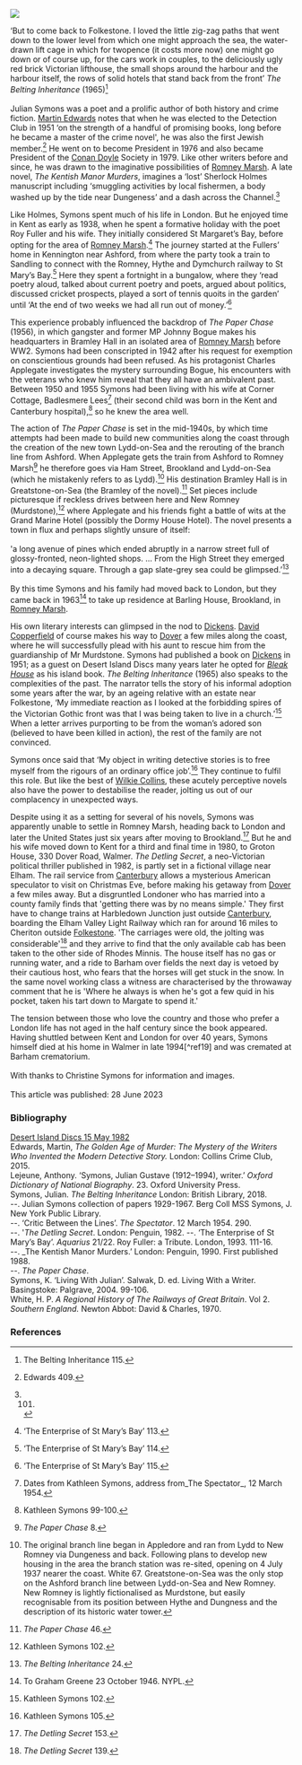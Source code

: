 <a href="https://juncture-digital.org"><img src="https://juncture-digital.org/images/ve-button.png"></a>
<param ve-config title="Julian Symons (1912-1994)" author="Professor Carolyn Oulton" layout="vtl" banner="https://stor.artstor.org/stor/80704dae-34f6-4afe-bbfe-f1890b4a0994">

<param ve-map center="Q866348" zoom="10">

<param ve-entity eid="Q375314" aliases="Folkestone">
<param ve-entity eid="Q7416410" aliases="Sandling">
<param ve-entity eid="Q7594245" aliases="St Mary's Bay">
<param ve-entity eid="Q5646437" aliases="Ham Street">
<param ve-entity eid="Q2177760" aliases="Brookland">
<param ve-entity eid="Q2177760" aliases="Badlesmere Lees">
<param ve-entity eid="Q2551894" aliases="Walmer">
<param ve-entity eid="Q6390913" aliases="Kennington">
<param ve-entity eid="Q1836548" aliases="Barham">
<param ve-entity eid="Q911577" aliases="Dungeness">

<!-- Basemap centred on Barham -->
<param ve-map center="Q1836548" zoom="15">
<!-- Historical map layers -->
<param ve-map-layer active allmaps allmaps-id="14769db0827a603a" title="OS East Kent 1945">

‘But to come back to Folkestone. I loved the little zig-zag paths that went down to the lower level from which one might approach the sea, the water-drawn lift cage in which for twopence (it costs more now) one might go down or of course up, for the cars work in couples, to the deliciously ugly red brick Victorian lifthouse, the small shops around the harbour and the harbour itself, the rows of solid hotels that stand back from the front’ 
_The Belting Inheritance_ (1965)[^ref1]
<br><br>
Julian Symons was a poet and a prolific author of both history and crime fiction. [Martin Edwards](/21c/21c-edwards-sepulchre-street) notes that when he was elected to the Detection Club in 1951 ‘on the strength of a handful of promising books, long before he became a master of the crime novel', he was also the first Jewish member.[^ref2]  He went on to become President in 1976 and also became President of the [Conan Doyle](/19c/19c-conan-doyle) Society in 1979. Like other writers before and since, he was drawn to the imaginative possibilities of [Romney Marsh](/landscape/romney-writers). A late novel, _The Kentish Manor Murders_, imagines a ‘lost’ Sherlock Holmes manuscript including ‘smuggling activities by local fishermen, a body washed up by the tide near Dungeness’ and a dash across the Channel.[^ref3] 
<param ve-image url="https://upload.wikimedia.org/wikipedia/commons/thumb/e/e0/Folkestone%2C_Leas_Cliff_Funicular_railway%2C_tracks_and_lifts.jpg/1280px-Folkestone%2C_Leas_Cliff_Funicular_railway%2C_tracks_and_lifts.jpg" label="Leas Cliff, Funicular Railway" attribution="Paul Bissegger, via Wikimedia Commons" license="CC BY-SA 4.0">

Like Holmes, Symons spent much of his life in London. But he enjoyed time in Kent as early as 1938, when he spent a formative holiday with the poet Roy Fuller and his wife. They initially considered St Margaret’s Bay, before opting for the area of [Romney Marsh](/placesqz/romney-overview).[^ref4]  The journey started at the Fullers’ home in Kennington near Ashford, from where the party took a train to Sandling to connect with the Romney, Hythe and Dymchurch railway to St Mary’s Bay.[^ref5]  Here they spent a fortnight in a bungalow, where they ‘read poetry aloud, talked about current poetry and poets, argued about politics, discussed cricket prospects, played a sort of tennis quoits in the garden’ until ‘At the end of two weeks we had all run out of money.’[^ref6]  
<param ve-image url="https://upload.wikimedia.org/wikipedia/commons/7/7e/St_Mary%27s_Bay%2C_Dec_2020_01.jpg" label="St Mary's Bay" attribution="Poliphilo, via Wikimedia Commons" attribution="CC0">

This experience probably influenced the backdrop of _The Paper Chase_ (1956), in which gangster and former MP Johnny Bogue makes his headquarters in Bramley Hall in an isolated area of [Romney Marsh](/placesqz/romney-overview) before WW2. Symons had been conscripted in 1942 after his request for exemption on conscientious grounds had been refused. As his protagonist Charles Applegate investigates the mystery surrounding Bogue, his encounters with the veterans who knew him reveal that they all have an ambivalent past. Between 1950 and 1955 Symons had been living with his wife at Corner Cottage, Badlesmere Lees[^ref7]  (their second child was born in the Kent and Canterbury hospital),[^ref8]  so he knew the area well. 

The action of _The Paper Chase_ is set in the mid-1940s, by which time attempts had been made to build new communities along the coast through the creation of the new town Lydd-on-Sea and the rerouting of the branch line from Ashford. When Applegate gets the train from Ashford to Romney Marsh[^ref9]  he therefore  goes via Ham Street, Brookland and Lydd-on-Sea (which he mistakenly refers to as Lydd).[^ref10]  His destination Bramley Hall is in Greatstone-on-Sea (the Bramley of the novel).[^ref11]  Set pieces include picturesque if reckless drives between here and New Romney (Murdstone),[^ref12]  where Applegate and his friends fight a battle of wits at the Grand Marine Hotel (possibly the Dormy House Hotel). The novel presents a town in flux and perhaps slightly unsure of itself:
<br><br>
'a long avenue of pines which ended abruptly in a narrow street full of glossy-fronted, neon-lighted shops. … From the High Street they emerged into a decaying square. Through a gap slate-grey sea could be glimpsed.’[^ref13]
<br><br>
By this time Symons and his family had moved back to London, but they came back in 1963[^ref14]  to take up residence at Barling House, Brookland, in [Romney Marsh](/placesqz/romney-overview).
<param ve-image url="https://upload.wikimedia.org/wikipedia/commons/c/c7/Romney_Sands%2C_Greatstone_on_Sea_-_geograph.org.uk_-_445370.jpg" label="Romney Sands, Greatsone on Sea" attribution="Simon Carey" license="CC BY-SA 2.0">

His own literary interests can glimpsed in the nod to [Dickens](/dickens). [David Copperfield](/dickens/david-copperfield-curated-walk) of course makes his way to [Dover](/19c/19c-dover/) a few miles along the coast, where he will successfully plead with his aunt to rescue him from the guardianship of Mr Murdstone. Symons had published a book on [Dickens](/dickens) in 1951; as a guest on Desert Island Discs many years later he opted for [_Bleak House_](/dickens/bleak-house-deal) as his island book.
_The Belting Inheritance_ (1965) also speaks to the complexities of the past. The narrator tells the story of his informal adoption some years after the war, by an ageing relative with an estate near Folkestone, ‘My immediate reaction as I looked at the forbidding spires of the Victorian Gothic front was that I was being taken to live in a church.’[^ref15]  When a letter arrives purporting to be from the woman’s adored son (believed to have been killed in action), the rest of the family are not convinced.

Symons once said that ‘My object in writing detective stories is to free myself from the rigours of an ordinary office job’.[^ref16]  They continue to fulfil this role. But like the best of [Wilkie Collins](/19c/19c-collins-biography), these acutely perceptive novels also have the power to destabilise the reader, jolting us out of our complacency in unexpected ways.

Despite using it as a setting for several of his novels, Symons was apparently unable to settle in Romney Marsh, heading back to London and later the United States just six years after moving to Brookland.[^ref17]  But he and his wife moved down to Kent for a third and final time in 1980, to Groton House, 330 Dover Road, Walmer.  _The Detling Secret_, a neo-Victorian political thriller published in 1982, is partly set in a fictional village near Elham. The rail service from [Canterbury](/19c/19c-canterbury/) allows a mysterious American speculator to visit on Christmas Eve, before making his getaway from [Dover](/19c/19c-dover/) a few miles away. But a disgruntled Londoner who has married into a county family finds that 'getting there was by no means simple.' They first have to change trains at Harbledown Junction just outside [Canterbury](/19c/19c-canterbury/), boarding the Elham Valley Light Railway which ran for around 16 miles to Cheriton outside [Folkestone](/19c/19c-folkestone/). 'The carriages were old, the jolting was considerable'[^ref18] and they arrive to find that the only available cab has been taken to the other side of Rhodes Minnis. The house itself has no gas or running water, and a ride to Barham over fields the next day is vetoed by their cautious host, who fears that the horses will get stuck in the snow. In the same novel working class a witness are characterised by the throwaway comment that he is 'Where he always is when he's got a few quid in his pocket, taken his tart down to Margate to spend it.'

The tension between those who love the country and those who prefer a London life has not aged in the half century since the book appeared. Having shuttled between Kent and London for over 40 years, Symons himself died at his home in Walmer in late 1994[^ref19] and was cremated at Barham crematorium.
<br><br>
With thanks to Christine Symons for information and images.
<br><br>
This article was published: 28 June 2023
### Bibliography
[Desert Island Discs 15 May 1982](https://www.bbc.co.uk/sounds/play/p009mkqf)  
Edwards, Martin, _The Golden Age of Murder: The Mystery of the Writers Who Invented the Modern Detective Story._ London: Collins Crime Club, 2015.  
Lejeune, Anthony. ‘Symons, Julian Gustave (1912–1994), writer.’ _Oxford Dictionary of National Biography_.  23. Oxford University Press.   
Symons, Julian. _The Belting Inheritance_ London: British Library, 2018.  
--. Julian Symons collection of papers 1929-1967. Berg Coll MSS Symons, J. New York Public Library.   
--. ‘Critic Between the Lines’. _The Spectator_. 12 March 1954. 290.   
--. '_The Detling Secret_. London: Penguin, 1982.
--. ‘The Enterprise of St Mary’s Bay’. _Aquarius_ 21/22. Roy Fuller: a Tribute. London, 1993. 111-16.   
--. _The Kentish Manor Murders.’ London: Penguin, 1990. First published 1988.   
--. _The Paper Chase_.   
Symons, K. ‘Living With Julian’. Salwak, D. ed. Living With a Writer. Basingstoke: Palgrave, 2004. 99-106.   
White, H. P. _A Regional History of The Railways of Great Britain_. Vol 2. _Southern England._ Newton Abbot: David & Charles, 1970.   

### References

[^ref1]: The Belting Inheritance 115.
[^ref2]: Edwards 409.
[^ref3]: 101.
[^ref4]: ‘The Enterprise of St Mary’s Bay’ 113.
[^ref5]: ‘The Enterprise of St Mary’s Bay’ 114.
[^ref6]: ‘The Enterprise of St Mary’s Bay’ 115.
[^ref7]: Dates from Kathleen Symons, address from_The Spectator_, 12 March 1954.
[^ref8]: Kathleen Symons 99-100.
[^ref9]: _The Paper Chase_ 8.
[^ref10]: The original branch line began in Appledore and ran from Lydd to New Romney via Dungeness and back. Following plans to develop new housing in the area the branch station was re-sited, opening on 4 July 1937 nearer the coast. White 67. Greatstone-on-Sea was the only stop on the Ashford branch line between Lydd-on-Sea and New Romney. 
  New Romney is lightly fictionalised as Murdstone, but easily recognisable from its position between Hythe and Dungness and the description of its historic water tower.
[^ref11]:  _The Paper Chase_ 46.
[^ref12]:  Kathleen Symons 102.
[^ref13]:  _The Belting Inheritance_ 24.
[^ref14]:  To Graham Greene 23 October 1946. NYPL.
[^ref15]:  Kathleen Symons 102.
[^ref16]:  Kathleen Symons 105.
[^ref17]: _The Detling Secret_ 153.
[^ref18]:  _The Detling Secret_ 139.
